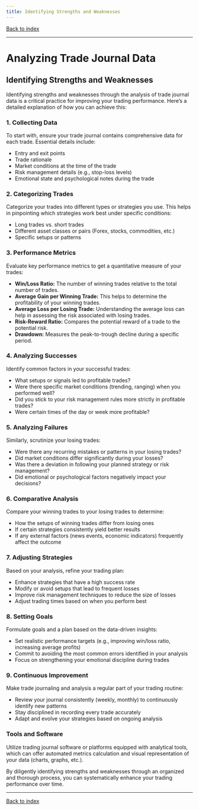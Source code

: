 ```yaml
---
title: Identifying Strengths and Weaknesses
---
```


[Back to index](index.html)

---
# Analyzing Trade Journal Data
## Identifying Strengths and Weaknesses

Identifying strengths and weaknesses through the analysis of trade journal data is a critical practice for improving your trading performance. Here’s a detailed explanation of how you can achieve this:

### 1. Collecting Data
To start with, ensure your trade journal contains comprehensive data for each trade. Essential details include:
- Entry and exit points
- Trade rationale
- Market conditions at the time of the trade
- Risk management details (e.g., stop-loss levels)
- Emotional state and psychological notes during the trade

### 2. Categorizing Trades
Categorize your trades into different types or strategies you use. This helps in pinpointing which strategies work best under specific conditions:
- Long trades vs. short trades
- Different asset classes or pairs (Forex, stocks, commodities, etc.)
- Specific setups or patterns

### 3. Performance Metrics
Evaluate key performance metrics to get a quantitative measure of your trades:
- **Win/Loss Ratio:** The number of winning trades relative to the total number of trades.
- **Average Gain per Winning Trade:** This helps to determine the profitability of your winning trades.
- **Average Loss per Losing Trade:** Understanding the average loss can help in assessing the risk associated with losing trades.
- **Risk-Reward Ratio:** Compares the potential reward of a trade to the potential risk.
- **Drawdown:** Measures the peak-to-trough decline during a specific period.

### 4. Analyzing Successes
Identify common factors in your successful trades:
- What setups or signals led to profitable trades?
- Were there specific market conditions (trending, ranging) when you performed well?
- Did you stick to your risk management rules more strictly in profitable trades?
- Were certain times of the day or week more profitable?

### 5. Analyzing Failures
Similarly, scrutinize your losing trades:
- Were there any recurring mistakes or patterns in your losing trades?
- Did market conditions differ significantly during your losses?
- Was there a deviation in following your planned strategy or risk management?
- Did emotional or psychological factors negatively impact your decisions?

### 6. Comparative Analysis
Compare your winning trades to your losing trades to determine:
- How the setups of winning trades differ from losing ones
- If certain strategies consistently yield better results
- If any external factors (news events, economic indicators) frequently affect the outcome

### 7. Adjusting Strategies
Based on your analysis, refine your trading plan:
- Enhance strategies that have a high success rate
- Modify or avoid setups that lead to frequent losses
- Improve risk management techniques to reduce the size of losses
- Adjust trading times based on when you perform best

### 8. Setting Goals
Formulate goals and a plan based on the data-driven insights:
- Set realistic performance targets (e.g., improving win/loss ratio, increasing average profits)
- Commit to avoiding the most common errors identified in your analysis
- Focus on strengthening your emotional discipline during trades

### 9. Continuous Improvement
Make trade journaling and analysis a regular part of your trading routine:
- Review your journal consistently (weekly, monthly) to continuously identify new patterns
- Stay disciplined in recording every trade accurately
- Adapt and evolve your strategies based on ongoing analysis

### Tools and Software
Utilize trading journal software or platforms equipped with analytical tools, which can offer automated metrics calculation and visual representation of your data (charts, graphs, etc.).

By diligently identifying strengths and weaknesses through an organized and thorough process, you can systematically enhance your trading performance over time.

---
[Back to index](index.html)
